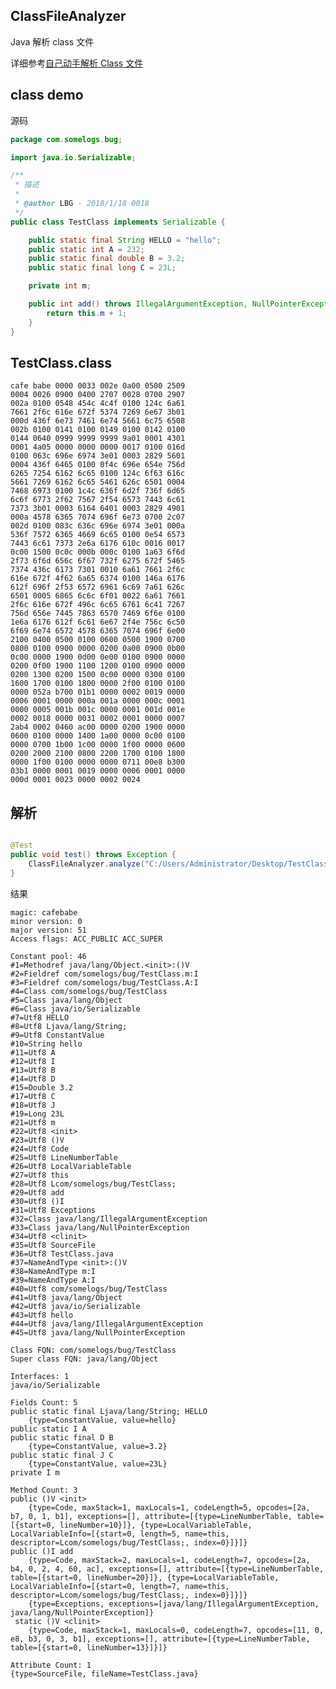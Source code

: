 ## ClassFileAnalyzer

Java 解析 class 文件

详细参考[自己动手解析 Class 文件](https://somelogs.com/article/analyze-class)

## class demo

源码

```java
package com.somelogs.bug;

import java.io.Serializable;

/**
 * 描述
 *
 * @author LBG - 2018/1/18 0018
 */
public class TestClass implements Serializable {

    public static final String HELLO = "hello";
    public static int A = 232;
    public static final double B = 3.2;
    public static final long C = 23L;

    private int m;

    public int add() throws IllegalArgumentException, NullPointerException {
        return this.m + 1;
    }
}

```

## TestClass.class

    cafe babe 0000 0033 002e 0a00 0500 2509
    0004 0026 0900 0400 2707 0028 0700 2907
    002a 0100 0548 454c 4c4f 0100 124c 6a61
    7661 2f6c 616e 672f 5374 7269 6e67 3b01
    000d 436f 6e73 7461 6e74 5661 6c75 6508
    002b 0100 0141 0100 0149 0100 0142 0100
    0144 0640 0999 9999 9999 9a01 0001 4301
    0001 4a05 0000 0000 0000 0017 0100 016d
    0100 063c 696e 6974 3e01 0003 2829 5601
    0004 436f 6465 0100 0f4c 696e 654e 756d
    6265 7254 6162 6c65 0100 124c 6f63 616c
    5661 7269 6162 6c65 5461 626c 6501 0004
    7468 6973 0100 1c4c 636f 6d2f 736f 6d65
    6c6f 6773 2f62 7567 2f54 6573 7443 6c61
    7373 3b01 0003 6164 6401 0003 2829 4901
    000a 4578 6365 7074 696f 6e73 0700 2c07
    002d 0100 083c 636c 696e 6974 3e01 000a
    536f 7572 6365 4669 6c65 0100 0e54 6573
    7443 6c61 7373 2e6a 6176 610c 0016 0017
    0c00 1500 0c0c 000b 000c 0100 1a63 6f6d
    2f73 6f6d 656c 6f67 732f 6275 672f 5465
    7374 436c 6173 7301 0010 6a61 7661 2f6c
    616e 672f 4f62 6a65 6374 0100 146a 6176
    612f 696f 2f53 6572 6961 6c69 7a61 626c
    6501 0005 6865 6c6c 6f01 0022 6a61 7661
    2f6c 616e 672f 496c 6c65 6761 6c41 7267
    756d 656e 7445 7863 6570 7469 6f6e 0100
    1e6a 6176 612f 6c61 6e67 2f4e 756c 6c50
    6f69 6e74 6572 4578 6365 7074 696f 6e00
    2100 0400 0500 0100 0600 0500 1900 0700
    0800 0100 0900 0000 0200 0a00 0900 0b00
    0c00 0000 1900 0d00 0e00 0100 0900 0000
    0200 0f00 1900 1100 1200 0100 0900 0000
    0200 1300 0200 1500 0c00 0000 0300 0100
    1600 1700 0100 1800 0000 2f00 0100 0100
    0000 052a b700 01b1 0000 0002 0019 0000
    0006 0001 0000 000a 001a 0000 000c 0001
    0000 0005 001b 001c 0000 0001 001d 001e
    0002 0018 0000 0031 0002 0001 0000 0007
    2ab4 0002 0460 ac00 0000 0200 1900 0000
    0600 0100 0000 1400 1a00 0000 0c00 0100
    0000 0700 1b00 1c00 0000 1f00 0000 0600
    0200 2000 2100 0800 2200 1700 0100 1800
    0000 1f00 0100 0000 0000 0711 00e8 b300
    03b1 0000 0001 0019 0000 0006 0001 0000
    000d 0001 0023 0000 0002 0024 

## 解析

```java

@Test
public void test() throws Exception {
    ClassFileAnalyzer.analyze("C:/Users/Administrator/Desktop/TestClass.class").print();
}

```

结果

    magic: cafebabe
    minor version: 0
    major version: 51
    Access flags: ACC_PUBLIC ACC_SUPER 
    
    Constant pool: 46
    #1=Methodref java/lang/Object.<init>:()V
    #2=Fieldref com/somelogs/bug/TestClass.m:I
    #3=Fieldref com/somelogs/bug/TestClass.A:I
    #4=Class com/somelogs/bug/TestClass
    #5=Class java/lang/Object
    #6=Class java/io/Serializable
    #7=Utf8 HELLO
    #8=Utf8 Ljava/lang/String;
    #9=Utf8 ConstantValue
    #10=String hello
    #11=Utf8 A
    #12=Utf8 I
    #13=Utf8 B
    #14=Utf8 D
    #15=Double 3.2
    #17=Utf8 C
    #18=Utf8 J
    #19=Long 23L
    #21=Utf8 m
    #22=Utf8 <init>
    #23=Utf8 ()V
    #24=Utf8 Code
    #25=Utf8 LineNumberTable
    #26=Utf8 LocalVariableTable
    #27=Utf8 this
    #28=Utf8 Lcom/somelogs/bug/TestClass;
    #29=Utf8 add
    #30=Utf8 ()I
    #31=Utf8 Exceptions
    #32=Class java/lang/IllegalArgumentException
    #33=Class java/lang/NullPointerException
    #34=Utf8 <clinit>
    #35=Utf8 SourceFile
    #36=Utf8 TestClass.java
    #37=NameAndType <init>:()V
    #38=NameAndType m:I
    #39=NameAndType A:I
    #40=Utf8 com/somelogs/bug/TestClass
    #41=Utf8 java/lang/Object
    #42=Utf8 java/io/Serializable
    #43=Utf8 hello
    #44=Utf8 java/lang/IllegalArgumentException
    #45=Utf8 java/lang/NullPointerException
    
    Class FQN: com/somelogs/bug/TestClass
    Super class FQN: java/lang/Object
    
    Interfaces: 1
    java/io/Serializable
    
    Fields Count: 5
    public static final Ljava/lang/String; HELLO
    	{type=ConstantValue, value=hello}
    public static I A
    public static final D B
    	{type=ConstantValue, value=3.2}
    public static final J C
    	{type=ConstantValue, value=23L}
    private I m
    
    Method Count: 3
    public ()V <init>
    	{type=Code, maxStack=1, maxLocals=1, codeLength=5, opcodes=[2a, b7, 0, 1, b1], exceptions=[], attribute=[{type=LineNumberTable, table=[{start=0, lineNumber=10}]}, {type=LocalVariableTable, LocalVariableInfo=[{start=0, length=5, name=this, descriptor=Lcom/somelogs/bug/TestClass;, index=0}]}]}
    public ()I add
    	{type=Code, maxStack=2, maxLocals=1, codeLength=7, opcodes=[2a, b4, 0, 2, 4, 60, ac], exceptions=[], attribute=[{type=LineNumberTable, table=[{start=0, lineNumber=20}]}, {type=LocalVariableTable, LocalVariableInfo=[{start=0, length=7, name=this, descriptor=Lcom/somelogs/bug/TestClass;, index=0}]}]}
    	{type=Exceptions, exceptions=[java/lang/IllegalArgumentException, java/lang/NullPointerException]}
     static ()V <clinit>
    	{type=Code, maxStack=1, maxLocals=0, codeLength=7, opcodes=[11, 0, e8, b3, 0, 3, b1], exceptions=[], attribute=[{type=LineNumberTable, table=[{start=0, lineNumber=13}]}]}
    
    Attribute Count: 1
    {type=SourceFile, fileName=TestClass.java}